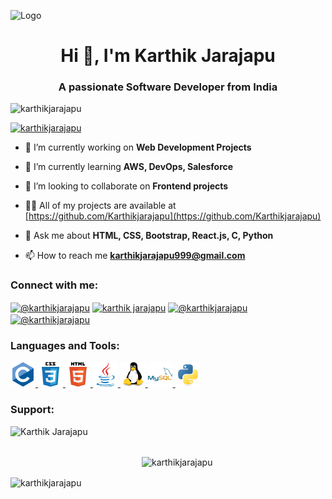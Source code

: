 ![Logo](https://github.com/Karthikjarajapu/Karthikjarajapu/blob/main/Black%20Minimal%20Business%20Personal%20Profile%20Linkedin%20Banner.png)
<h1 align="center">Hi 👋, I'm Karthik Jarajapu</h1>
<h3 align="center">A passionate Software Developer from India</h3>
<p align="right"alt="coding"width="400"src="C:\Users\anils\Downloads\54e37d8074ebcde1d96c77d7b2a7f310.gif">
<p align="left"> <img src="https://komarev.com/ghpvc/?username=karthikjarajapu&label=Profile%20views&color=0e75b6&style=flat" alt="karthikjarajapu" /> </p>

<p align="left"> <a href="https://github.com/ryo-ma/github-profile-trophy"><img src="https://github-profile-trophy.vercel.app/?username=karthikjarajapu" alt="karthikjarajapu" /></a> </p>

- 🔭 I’m currently working on **Web Development Projects**

- 🌱 I’m currently learning **AWS, DevOps, Salesforce**

- 👯 I’m looking to collaborate on **Frontend projects**

- 👨‍💻 All of my projects are available at [https://github.com/Karthikjarajapu](https://github.com/Karthikjarajapu)

- 💬 Ask me about **HTML, CSS, Bootstrap, React.js, C, Python**

- 📫 How to reach me **karthikjarajapu999@gmail.com**

<h3 align="left">Connect with me:</h3>
<p align="left">
<a href="https://twitter.com/@karthikjarajapu" target="blank"><img align="center" src="https://raw.githubusercontent.com/rahuldkjain/github-profile-readme-generator/master/src/images/icons/Social/twitter.svg" alt="@karthikjarajapu" height="30" width="40" /></a>
<a href="https://linkedin.com/in/karthik jarajapu" target="blank"><img align="center" src="https://raw.githubusercontent.com/rahuldkjain/github-profile-readme-generator/master/src/images/icons/Social/linked-in-alt.svg" alt="karthik jarajapu" height="30" width="40" /></a>
<a href="https://www.hackerrank.com/@karthikjarajapu" target="blank"><img align="center" src="https://raw.githubusercontent.com/rahuldkjain/github-profile-readme-generator/master/src/images/icons/Social/hackerrank.svg" alt="@karthikjarajapu" height="30" width="40" /></a>
<a href="https://karthikjarajapu.000webhostapp.com/" target="blank"><img align="center" src="https://icons8.com/icon/44834/resume" alt="@karthikjarajapu" height="30" width="40" /></a>
</p>

<h3 align="left">Languages and Tools:</h3>
<p align="left"> <a href="https://www.cprogramming.com/" target="_blank" rel="noreferrer"> <img src="https://raw.githubusercontent.com/devicons/devicon/master/icons/c/c-original.svg" alt="c" width="40" height="40"/> </a> <a href="https://www.w3schools.com/css/" target="_blank" rel="noreferrer"> <img src="https://raw.githubusercontent.com/devicons/devicon/master/icons/css3/css3-original-wordmark.svg" alt="css3" width="40" height="40"/> </a> <a href="https://www.w3.org/html/" target="_blank" rel="noreferrer"> <img src="https://raw.githubusercontent.com/devicons/devicon/master/icons/html5/html5-original-wordmark.svg" alt="html5" width="40" height="40"/> </a> <a href="https://www.java.com" target="_blank" rel="noreferrer"> <img src="https://raw.githubusercontent.com/devicons/devicon/master/icons/java/java-original.svg" alt="java" width="40" height="40"/> </a> <a href="https://www.linux.org/" target="_blank" rel="noreferrer"> <img src="https://raw.githubusercontent.com/devicons/devicon/master/icons/linux/linux-original.svg" alt="linux" width="40" height="40"/> </a> <a href="https://www.mysql.com/" target="_blank" rel="noreferrer"> <img src="https://raw.githubusercontent.com/devicons/devicon/master/icons/mysql/mysql-original-wordmark.svg" alt="mysql" width="40" height="40"/> </a> <a href="https://www.python.org" target="_blank" rel="noreferrer"> <img src="https://raw.githubusercontent.com/devicons/devicon/master/icons/python/python-original.svg" alt="python" width="40" height="40"/> </a> </p>


<h3 align="left">Support:</h3>
<p><a href="https://www.buymeacoffee.com/Karthik Jarajapu"> <img align="left" src="https://cdn.buymeacoffee.com/buttons/v2/default-yellow.png" height="50" width="210" alt="Karthik Jarajapu" /></a></p><br><br>


<p><img align="center" src="https://github-readme-stats.vercel.app/api/top-langs?username=karthikjarajapu&show_icons=true&locale=en&layout=compact" alt="karthikjarajapu" /></p>

<p><img align="center" src="https://github-readme-streak-stats.herokuapp.com/?user=karthikjarajapu&" alt="karthikjarajapu" /></p>

